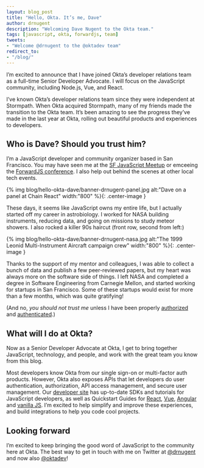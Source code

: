```yaml
---
layout: blog_post
title: "Hello, Okta. It’s me, Dave"
author: drnugent
description: "Welcoming Dave Nugent to the Okta team."
tags: [javascript, okta, forwardjs, team]
tweets:
- "Welcome @drnugent to the @oktadev team"
redirect_to:
- "/blog/"
---
```


I’m excited to announce that I have joined Okta’s developer relations team as a full-time Senior Developer Advocate. I will focus on the JavaScript community, including Node.js, Vue, and React.

I’ve known Okta’s developer relations team since they were independent at Stormpath. When Okta acquired Stormpath, many of my friends made the transition to the Okta team. It’s been amazing to see the progress they’ve made in the last year at Okta, rolling out beautiful products and experiences to developers.

## Who is Dave? Should you trust him?

I’m a JavaScript developer and community organizer based in San Francisco. You may have seen me at the [SF JavaScript Meetup](https://www.meetup.com/jsmeetup/) or emceeing the [ForwardJS conference](https://forwardjs.com/). I also help out behind the scenes at other local tech events.

{% img blog/hello-okta-dave/banner-drnugent-panel.jpg alt:"Dave on a panel at Chain React" width:"800" %}{: .center-image }

These days, it seems like JavaScript owns my entire life, but I actually started off my career in astrobiology. I worked for NASA building instruments, reducing data, and going on missions to study meteor showers. I also rocked a killer 90s haircut (front row, second from left:)

{% img blog/hello-okta-dave/banner-drnugent-nasa.jpg alt:"The 1999 Leonid Multi-Instrument Aircraft campaign crew" width:"800" %}{: .center-image }

Thanks to the support of my mentor and colleagues, I was able to collect a bunch of data and publish a few peer-reviewed papers, but my heart was always more on the software side of things. I left NASA and completed a degree in Software Engineering from Carnegie Mellon, and started working for startups in San Francisco. Some of these startups would exist for more than a few months, which was quite gratifying!

(And no, *you should not trust me* unless I have been properly [authorized](https://developer.okta.com/product/authorization/) and [authenticated](https://developer.okta.com/product/authentication/).)

## What will I do at Okta?

Now as a Senior Developer Advocate at Okta, I get to bring together JavaScript, technology, and people, and work with the great team you know from this blog.

Most developers know Okta from our single sign-on or multi-factor auth products. However, Okta also exposes APIs that let developers do user authentication, authorization, API access management, and secure user management. Our [developer site](https://developer.okta.com/) has up-to-date SDKs and tutorials for JavaScript developers, as well as Quickstart Guides for [React](https://developer.okta.com/quickstart/#/react/nodejs/generic), [Vue](https://developer.okta.com/code/vue/), [Angular](https://developer.okta.com/code/angular/) and [vanilla JS](https://developer.okta.com/code/javascript/). I’m excited to help simplify and improve these experiences, and build integrations to help you code cool projects.

## Looking forward

I’m excited to keep bringing the good word of JavaScript to the community here at Okta. The best way to get in touch with me on Twitter at [@drnugent](https://twitter.com/drnugent) and now also [@oktadev](https://twitter.com/OktaDev)!
